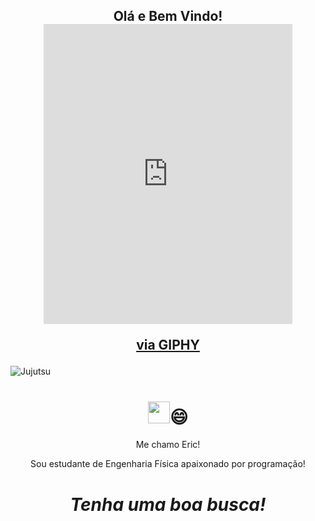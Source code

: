 <h2 align='center'> Olá e Bem Vindo! <iframe src="https://giphy.com/embed/AWNxDbtHGIJDW" width="398" height="480" frameBorder="0" class="giphy-embed" allowFullScreen></iframe><p><a href="https://giphy.com/gifs/watch-apple-alle-AWNxDbtHGIJDW">via GIPHY</a></p> </h2>

![Jujutsu](https://user-images.githubusercontent.com/81690594/130728558-8c53847e-77da-4d56-a743-e336d684bc5b.gif)

<h1 align='center'>
<img src="https://media.giphy.com/media/hvRJCLFzcasrR4ia7z/giphy.gif" width="35px">😄
</h1>
<p align='center'>
Me chamo Eric!
</p>
<p align='center'>Sou estudante de Engenharia Física apaixonado por programação!</p>
<h1 align='center'><i>Tenha uma boa busca!</i></h1>
